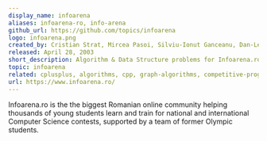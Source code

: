 ```yaml
---
display_name: infoarena
aliases: infoarena-ro, info-arena
github_url: https://github.com/topics/infoarena
logo: infoarena.png
created_by: Cristian Strat, Mircea Pasoi, Silviu-Ionut Ganceanu, Dan-Leonard Crestez
released: April 28, 2003
short_description: Algorithm & Data Structure problems for Infoarena.ro
topic: infoarena
related: cplusplus, algorithms, cpp, graph-algorithms, competitive-programming, data-structures, binary-search-tree, string-manipulation, sorting-algorithms, graph-theory, dynamic-programming, greedy-algorithms, dijkstra-algorithm, matrix-algebra, geometry-algorithms, lowest-common-ancestor, trie-data-structure
url: https://www.infoarena.ro/
---
```

Infoarena.ro is the the biggest Romanian online community helping thousands of young students learn and train for national and international Computer Science contests, supported by a team of former Olympic students.
